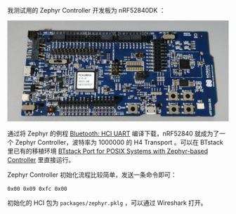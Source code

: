 我测试用的 Zephyr Controller 开发板为 nRF52840DK ：

![](images/image-20210620004642191.png)

通过将 Zephyr 的例程 [Bluetooth: HCI UART](https://docs.zephyrproject.org/latest/samples/bluetooth/hci_uart/README.html) 编译下载，nRF52840 就成为了一个 Zephyr Controller，波特率为 1000000 的 H4 Transport 。可以在 BTstack 里已有的移植环境 [BTstack Port for POSIX Systems with Zephyr-based Controller](http://bluekitchen-gmbh.com/btstack/#ports/existing_ports/#sec:posix-h4-zephyrPort) 里直接运行。

Zephyr Controller 初始化流程比较简单，发送一条命令即可：

```
0x00 0x09 0xfc 0x00
```

初始化的 HCI 包为 `packages/zephyr.pklg` ，可以通过 Wireshark 打开。